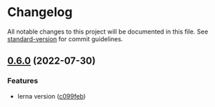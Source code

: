 # Changelog

All notable changes to this project will be documented in this file. See [standard-version](https://github.com/conventional-changelog/standard-version) for commit guidelines.

## [0.6.0](https://gitlab.com/wirecore/tailwind-components-react/-/compare/v0.2.1...v0.6.0) (2022-07-30)


### Features

* lerna version ([c099feb](https://gitlab.com/wirecore/tailwind-components-react/-/commit/c099feb0e3375ccfcf2101290cf29591f4faee1d))

